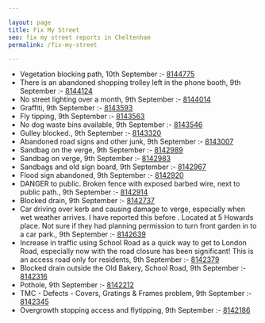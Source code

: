 ```yaml
---

layout: page
title: Fix My Street
seo: fix my street reports in Cheltenham
permalink: /fix-my-street

---
```


<!-- fix_marker starts -->

- Vegetation blocking path, 10th September :- [8144775](https://www.fixmystreet.com/report/8144775)
- There is an abandoned shopping trolley left in the phone booth, 9th September :- [8144124](https://www.fixmystreet.com/report/8144124)
- No street lighting over a month, 9th September :- [8144014](https://www.fixmystreet.com/report/8144014)
- Graffiti, 9th September :- [8143593](https://www.fixmystreet.com/report/8143593)
- Fly tipping, 9th September :- [8143563](https://www.fixmystreet.com/report/8143563)
- No dog waste bins available, 9th September :- [8143546](https://www.fixmystreet.com/report/8143546)
- Gulley blocked., 9th September :- [8143320](https://www.fixmystreet.com/report/8143320)
- Abandoned road signs and other junk, 9th September :- [8143007](https://www.fixmystreet.com/report/8143007)
- Sandbag on the verge, 9th September :- [8142989](https://www.fixmystreet.com/report/8142989)
- Sandbag on verge, 9th September :- [8142983](https://www.fixmystreet.com/report/8142983)
- Sandbags and old sign board, 9th September :- [8142967](https://www.fixmystreet.com/report/8142967)
- Flood sign abandoned, 9th September :- [8142920](https://www.fixmystreet.com/report/8142920)
- DANGER to public. Broken fence with exposed barbed wire, next to public path., 9th September :- [8142914](https://www.fixmystreet.com/report/8142914)
- Blocked drain, 9th September :- [8142737](https://www.fixmystreet.com/report/8142737)
- Car driving over kerb and causing damage to verge, especially when wet weather arrives. I have reported this before . Located at 5 Howards place. Not sure if they had planning permission to turn front garden in to a car park., 9th September :- [8142639](https://www.fixmystreet.com/report/8142639)
- Increase in traffic using School Road as a quick way to get to London Road, especially now with the road closure has been significant! This is an access road only for residents, 9th September :- [8142379](https://www.fixmystreet.com/report/8142379)
- Blocked drain outside the Old Bakery, School Road, 9th September :- [8142316](https://www.fixmystreet.com/report/8142316)
- Pothole, 9th September :- [8142212](https://www.fixmystreet.com/report/8142212)
- TMC - Defects - Covers, Gratings & Frames problem, 9th September :- [8142345](https://www.fixmystreet.com/report/8142345)
- Overgrowth stopping access and flytipping, 9th September :- [8142186](https://www.fixmystreet.com/report/8142186)

<!-- fix_marker ends -->